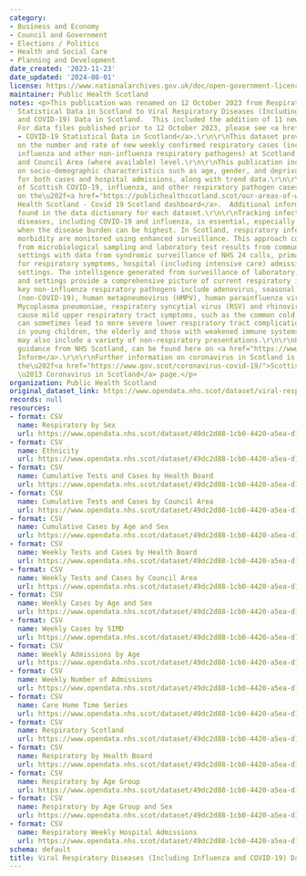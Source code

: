 ```yaml
---
category:
- Business and Economy
- Council and Government
- Elections / Politics
- Health and Social Care
- Planning and Development
date_created: '2023-11-23'
date_updated: '2024-08-01'
license: https://www.nationalarchives.gov.uk/doc/open-government-licence/version/3/
maintainer: Public Health Scotland
notes: <p>This publication was renamed on 12 October 2023 from Respiratory Infection
  Statistical Data in Scotland to Viral Respiratory Diseases (Including Influenza
  and COVID-19) Data in Scotland.  This included the addition of 11 new datasets.
  For data files published prior to 12 October 2023, please see <a href="https://www.opendata.nhs.scot/dataset/covid-19-in-scotland">Archived
  - COVID-19 Statistical Data in Scotland</a>.\r\n\r\nThis dataset provides information
  on the number and rate of new weekly confirmed respiratory cases (including COVID-19,
  influenza and other non-influenza respiratory pathogens) at Scotland, NHS Board
  and Council Area (where available) level.\r\n\r\nThis publication includes information
  on socio-demographic characteristics such as age, gender, and deprivation status
  for both cases and hospital admissions, along with trend data.\r\n\r\nData visualisation
  of Scottish COVID-19, influenza, and other respiratory pathogen cases is available
  on the\u202f<a href="https://publichealthscotland.scot/our-areas-of-work/health-protection/infectious-diseases/covid-19/covid-19-data-and-intelligence/covid-19-daily-cases-in-scotland-dashboard/overview-of-the-covid-19-respiratory-surveillance-dashboard/">Public
  Health Scotland - Covid 19 Scotland dashboard</a>.  Additional information can be
  found in the data dictionary for each dataset.\r\n\r\nTracking infectious respiratory
  diseases, including COVID-19 and influenza, is essential, especially in the winter
  when the disease burden can be highest. In Scotland, respiratory infection and associated
  morbidity are monitored using enhanced surveillance. This approach combines data
  from microbiological sampling and laboratory test results from community and hospital
  settings with data from syndromic surveillance of NHS 24 calls, primary care consultations
  for respiratory symptoms, hospital (including intensive care) admissions and other
  settings. The intelligence generated from surveillance of laboratory, syndromic
  and settings provide a comprehensive picture of current respiratory illness in Scotland.\r\n\r\nThe
  key non-influenza respiratory pathogens include adenovirus, seasonal coronaviruses
  (non-COVID-19), human metapneumovirus (HMPV), human parainfluenza virus (HPIV),
  Mycoplasma pneumoniae, respiratory syncytial virus (RSV) and rhinovirus. These mostly
  cause mild upper respiratory tract symptoms, such as the common cold, but infection
  can sometimes lead to more severe lower respiratory tract complications, especially
  in young children, the elderly and those with weakened immune systems. Symptoms
  may also include a variety of non-respiratory presentations.\r\n\r\nLatest COVID-19
  guidance from NHS Scotland, can be found here on <a href="https://www.nhsinform.scot/illnesses-and-conditions/infections-and-poisoning/coronavirus-covid-19#stay-at-home-advice">NHS
  Inform</a>.\r\n\r\nFurther information on coronavirus in Scotland is available on
  the\u202f<a href="https://www.gov.scot/coronavirus-covid-19/">Scottish Government
  \u2013 Coronavirus in Scotland</a> page.</p>
organization: Public Health Scotland
original_dataset_link: https://www.opendata.nhs.scot/dataset/viral-respiratory-diseases-including-influenza-and-covid-19-data-in-scotland
records: null
resources:
- format: CSV
  name: Respiratory by Sex
  url: https://www.opendata.nhs.scot/dataset/49dc2d88-1cb0-4420-a5ea-d1bbada62fb2/resource/bfd4b329-c414-4a13-8892-58994bc739c5/download/respiratory_sex_20240731.csv
- format: CSV
  name: Ethnicity
  url: https://www.opendata.nhs.scot/dataset/49dc2d88-1cb0-4420-a5ea-d1bbada62fb2/resource/8e20c7ce-c503-45ae-b5dc-ba7c523c0a7c/download/ethnicity_20240731.csv
- format: CSV
  name: Cumulative Tests and Cases by Health Board
  url: https://www.opendata.nhs.scot/dataset/49dc2d88-1cb0-4420-a5ea-d1bbada62fb2/resource/e0339915-81de-4adb-9301-038d8189d3b2/download/cumulative_tests_cases_hb_20240731.csv
- format: CSV
  name: Cumulative Tests and Cases by Council Area
  url: https://www.opendata.nhs.scot/dataset/49dc2d88-1cb0-4420-a5ea-d1bbada62fb2/resource/0b8b9838-8023-46a7-a915-614148d999e6/download/cumulative_tests_cases_ca_20240731.csv
- format: CSV
  name: Cumulative Cases by Age and Sex
  url: https://www.opendata.nhs.scot/dataset/49dc2d88-1cb0-4420-a5ea-d1bbada62fb2/resource/d0ad59a3-431d-4b56-86fc-a04a2247fbd0/download/cumulative_cases_age_sex_20240731.csv
- format: CSV
  name: Weekly Tests and Cases by Health Board
  url: https://www.opendata.nhs.scot/dataset/49dc2d88-1cb0-4420-a5ea-d1bbada62fb2/resource/2803acc8-8ec3-4c4a-81a5-f10952bf66f4/download/weekly_tests_cases_hb_20240731.csv
- format: CSV
  name: Weekly Tests and Cases by Council Area
  url: https://www.opendata.nhs.scot/dataset/49dc2d88-1cb0-4420-a5ea-d1bbada62fb2/resource/591a0262-6827-4261-a115-46f33e3a9225/download/weekly_tests_cases_ca_20240731.csv
- format: CSV
  name: Weekly Cases by Age and Sex
  url: https://www.opendata.nhs.scot/dataset/49dc2d88-1cb0-4420-a5ea-d1bbada62fb2/resource/3bedb666-48e7-46f0-92de-11a3c45c1ebb/download/weekly_cases_age_sex_20240731.csv
- format: CSV
  name: Weekly Cases by SIMD
  url: https://www.opendata.nhs.scot/dataset/49dc2d88-1cb0-4420-a5ea-d1bbada62fb2/resource/f131c72e-2541-45ae-8d77-11329bfcd11e/download/weekly_cases_simd_20240731.csv
- format: CSV
  name: Weekly Admissions by Age
  url: https://www.opendata.nhs.scot/dataset/49dc2d88-1cb0-4420-a5ea-d1bbada62fb2/resource/e78dce4a-da70-4b31-be34-574da93ee503/download/weekly_admissions_agebd_20240731.csv
- format: CSV
  name: Weekly Number of Admissions
  url: https://www.opendata.nhs.scot/dataset/49dc2d88-1cb0-4420-a5ea-d1bbada62fb2/resource/d304beee-badd-4d4d-b6cf-19651b303676/download/weekly_admissions_occupancy_hb_20240731.csv
- format: CSV
  name: Care Home Time Series
  url: https://www.opendata.nhs.scot/dataset/49dc2d88-1cb0-4420-a5ea-d1bbada62fb2/resource/96cd8673-8a91-4ca6-81db-c15cadd6ad51/download/care_home_time_series_20240731.csv
- format: CSV
  name: Respiratory Scotland
  url: https://www.opendata.nhs.scot/dataset/49dc2d88-1cb0-4420-a5ea-d1bbada62fb2/resource/5032c2b9-a206-4024-9536-5fdf345c8483/download/respiratory_scot_20240731.csv
- format: CSV
  name: Respiratory by Health Board
  url: https://www.opendata.nhs.scot/dataset/49dc2d88-1cb0-4420-a5ea-d1bbada62fb2/resource/6487a903-b0d1-431b-bc75-f0e2380ea3d1/download/respiratory_hb_20240731.csv
- format: CSV
  name: Respiratory by Age Group
  url: https://www.opendata.nhs.scot/dataset/49dc2d88-1cb0-4420-a5ea-d1bbada62fb2/resource/378fb6c1-fc57-410a-94ff-a4c9722938c1/download/respiratory_age_20240731.csv
- format: CSV
  name: Respiratory by Age Group and Sex
  url: https://www.opendata.nhs.scot/dataset/49dc2d88-1cb0-4420-a5ea-d1bbada62fb2/resource/993f4332-75ca-493b-b88b-1176e1165d62/download/respiratory_age_sex_20240731.csv
- format: CSV
  name: Respiratory Weekly Hospital Admissions
  url: https://www.opendata.nhs.scot/dataset/49dc2d88-1cb0-4420-a5ea-d1bbada62fb2/resource/75201270-269c-431b-9808-e52efe4c7b25/download/weekly_respiratory_admissions_hb_20240731.csv
schema: default
title: Viral Respiratory Diseases (Including Influenza and COVID-19) Data in Scotland
---
```


